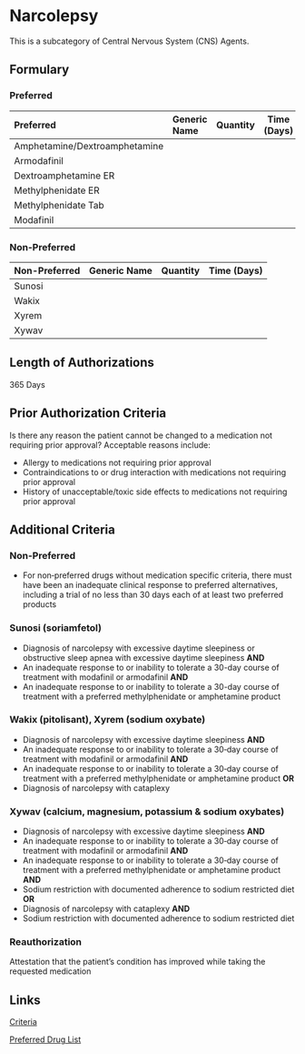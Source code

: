 # Narcolepsy

This is a subcategory of Central Nervous System (CNS) Agents.

## Formulary

### Preferred

| Preferred                     | Generic Name | Quantity | Time (Days) |
| :---------------------------- | :----------- | :------: | :---------: |
| Amphetamine/Dextroamphetamine |              |          |             |
| Armodafinil                   |              |          |             |
| Dextroamphetamine ER          |              |          |             |
| Methylphenidate ER            |              |          |             |
| Methylphenidate Tab           |              |          |             |
| Modafinil                     |              |          |             |

### Non-Preferred

| Non-Preferred | Generic Name | Quantity | Time (Days) |
| :------------ | :----------- | :------: | :---------: |
| Sunosi        |              |          |             |
| Wakix         |              |          |             |
| Xyrem         |              |          |             |
| Xywav         |              |          |             |

## Length of Authorizations

365 Days

## Prior Authorization Criteria

Is there any reason the patient cannot be changed to a medication not requiring prior approval? Acceptable reasons include:

-   Allergy to medications not requiring prior approval
-   Contraindications to or drug interaction with medications not requiring prior approval
-   History of unacceptable/toxic side effects to medications not requiring prior approval

## Additional Criteria

### Non-Preferred

-   For non‐preferred drugs without medication specific criteria, there must have been an inadequate clinical response to preferred alternatives, including a trial of no less than 30 days each of at least two preferred products

### Sunosi (soriamfetol)

-   Diagnosis of narcolepsy with excessive daytime sleepiness or obstructive sleep apnea with excessive daytime sleepiness **AND**
-   An inadequate response to or inability to tolerate a 30-day course of treatment with modafinil or armodafinil **AND**
-   An inadequate response to or inability to tolerate a 30-day course of treatment with a preferred methylphenidate or amphetamine product

### Wakix (pitolisant), Xyrem (sodium oxybate)

-   Diagnosis of narcolepsy with excessive daytime sleepiness **AND**
-   An inadequate response to or inability to tolerate a 30‐day course of treatment with modafinil or armodafinil **AND**
-   An inadequate response to or inability to tolerate a 30‐day course of treatment with a preferred methylphenidate or amphetamine product **OR**
-   Diagnosis of narcolepsy with cataplexy

### Xywav (calcium, magnesium, potassium & sodium oxybates)

-   Diagnosis of narcolepsy with excessive daytime sleepiness **AND**
-   An inadequate response to or inability to tolerate a 30‐day course of treatment with modafinil or armodafinil **AND**
-   An inadequate response to or inability to tolerate a 30‐day course of treatment with a preferred methylphenidate or amphetamine product **AND**
-   Sodium restriction with documented adherence to sodium restricted diet **OR**
-   Diagnosis of narcolepsy with cataplexy **AND**
-   Sodium restriction with documented adherence to sodium restricted diet

### Reauthorization

Attestation that the patient’s condition has improved while taking the requested medication

## Links

[Criteria](https://pharmacy.medicaid.ohio.gov/sites/default/files/20221001_UPDL_Criteria_APPROVED.pdf#page=39)

[Preferred Drug List](https://pharmacy.medicaid.ohio.gov/sites/default/files/20221001_UPDL_APPROVED_.pdf#page=16)
